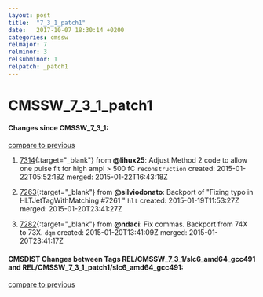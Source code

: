 ```yaml
---
layout: post
title:  "7_3_1_patch1"
date:   2017-10-07 18:30:14 +0200
categories: cmssw
relmajor: 7
relminor: 3
relsubminor: 1
relpatch: _patch1
---
```


# CMSSW_7_3_1_patch1
#### Changes since CMSSW_7_3_1:

[compare to previous](https://github.com/cms-sw/cmssw/compare/CMSSW_7_3_1...CMSSW_7_3_1_patch1)



1. [7314](http://github.com/cms-sw/cmssw/pull/7314){:target="_blank"}  from **@lihux25**: Adjust Method 2 code to allow one pulse fit for high ampl > 500 fC `reconstruction`  created: 2015-01-22T05:52:18Z merged: 2015-01-22T16:43:18Z

1. [7263](http://github.com/cms-sw/cmssw/pull/7263){:target="_blank"}  from **@silviodonato**: Backport of "Fixing typo in HLTJetTagWithMatching #7261 " `hlt`  created: 2015-01-19T11:53:27Z merged: 2015-01-20T23:41:27Z

1. [7282](http://github.com/cms-sw/cmssw/pull/7282){:target="_blank"}  from **@ndaci**: Fix commas. Backport from 74X to 73X. `dqm`  created: 2015-01-20T13:41:09Z merged: 2015-01-20T23:41:17Z

#### CMSDIST Changes between Tags REL/CMSSW_7_3_1/slc6_amd64_gcc491 and REL/CMSSW_7_3_1_patch1/slc6_amd64_gcc491:

[compare to previous](https://github.com/cms-sw/cmsdist/compare/REL/CMSSW_7_3_1/slc6_amd64_gcc491...REL/CMSSW_7_3_1_patch1/slc6_amd64_gcc491)


